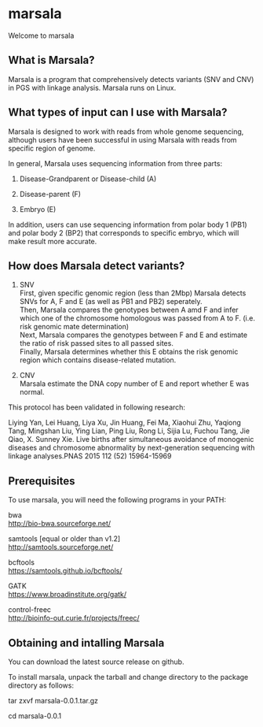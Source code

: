 # marsala
Welcome to marsala

## What is Marsala?
Marsala is a program that comprehensively detects variants (SNV and CNV) in PGS with linkage analysis. Marsala runs on Linux.

## What types of input can I use with Marsala?

Marsala is designed to work with reads from whole genome sequencing, although users have been successful in using Marsala with reads from specific region of genome.

In general, Marsala uses sequencing information from three parts:

1. Disease-Grandparent or Disease-child (A)

2. Disease-parent (F)

3. Embryo (E)

In addition, users can use sequencing information from polar body 1 (PB1) and polar body 2 (BP2) that corresponds to specific embryo, which will make result more accurate.

## How does Marsala detect variants?

1. SNV <br />
First, given specific genomic region (less than 2Mbp) Marsala detects SNVs for A, F and E (as well as PB1 and PB2) seperately. <br />
Then, Marsala compares the genotypes between A amd F and infer which one of the chromosome homologous was passed from A to F. (i.e. risk genomic mate determination) <br />
Next, Marsala compares the genotypes between F and E and estimate the ratio of risk passed sites to all passed sites. <br />
Finally, Marsala determines whether this E obtains the risk genomic region which contains disease-related mutation. <br />

2. CNV <br />
Marsala estimate the DNA copy number of E and report whether E was normal.

This protocol has been validated in following research: <br />

Liying Yan,  Lei Huang,  Liya Xu,  Jin Huang,  Fei Ma,  Xiaohui Zhu,  Yaqiong Tang,  Mingshan Liu, Ying Lian,  Ping Liu,  Rong Li,  Sijia Lu,  Fuchou Tang,  Jie Qiao,   X. Sunney Xie.  Live births after simultaneous avoidance of monogenic diseases and chromosome abnormality by next-generation sequencing with linkage analyses.PNAS 2015 112 (52) 15964-15969

## Prerequisites

To use marsala, you will need the following programs in your PATH:

bwa <br />
http://bio-bwa.sourceforge.net/

samtools [equal or older than v1.2] <br />
http://samtools.sourceforge.net/

bcftools <br />
https://samtools.github.io/bcftools/

GATK <br />
https://www.broadinstitute.org/gatk/

control-freec <br />
http://bioinfo-out.curie.fr/projects/freec/

## Obtaining and intalling Marsala

You can download the latest source release on github.

To install marsala, unpack the tarball and change directory to the package directory as follows:

tar zxvf marsala-0.0.1.tar.gz

cd marsala-0.0.1


